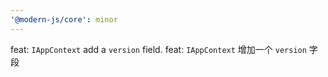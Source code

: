 ```yaml
---
'@modern-js/core': minor
---
```


feat: `IAppContext` add a `version` field.
feat: `IAppContext` 增加一个 `version` 字段
